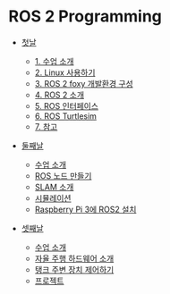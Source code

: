 # ROS 2 Programming

* [첫날](day1#ros-2-programming)
  * [1\. 수업 소개](day1#수업-소개)
  * [2\. Linux 사용하기](day1#linux-사용하기)
  * [3\. ROS 2 foxy 개발환경 구성](day1#ros-2-foxy-개발환경-구성)
  * [4\. ROS 2 소개](day1#ros-2-소개)
  * [5\. ROS 인터페이스](day1#ros-인터페이스)
  * [6\. ROS Turtlesim](day1#ros-turtlesim)
  * [7\. 참고](day1#참고)

* [둘째날](day2#ros-2-programming-day-2)
  * [수업 소개](day2#수업-소개)
  * [ROS 노드 만들기](day2#ros-노드-만들기)
  * [SLAM 소개](day2#SLAM)
  * [시뮬레이션](day2#시뮬레이션)
  * [Raspberry Pi 3에 ROS2 설치](day2#raspberry-pi-3에-ros2-설치)

* [셋째날](day3#ros-2-programming-day-3)
  * [수업 소개](day3#수업-소개)
  * [자율 주행 하드웨어 소개](day3#자율-주행-하드웨어-소개)
  * [탱크 주변 장치 제어하기](day3#탱크-주변-장치-제어하기)
  * [프로젝트](day3#프로젝트)

<!-- * [셋째날](day3.md) -->

<!--
gh-md-toc --depth 2 day1.md
-->

